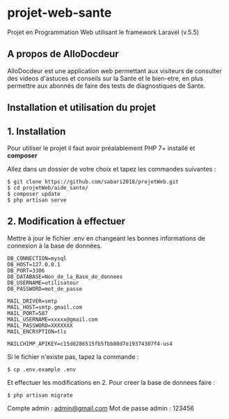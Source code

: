 # projet-web-sante
Projet en Programmation Web utilisant le framework Laravel (v.5.5)
## A propos de AlloDocdeur

AlloDocdeur est une application web permettant aux visiteurs de consulter des videos d'astuces et conseils sur la Sante et le bien-etre, en plus permettre aux abonnés de faire des tests de diagnostiques de Sante. 

## Installation et  utilisation du projet
## 1. Installation
Pour utiliser le projet il faut avoir préalablement PHP 7+ installé et **composer**

Allez dans un dossier de votre choix et tapez les commandes suivantes :
```
$ git clone https://github.com/sabari2018/projetWeb.git
$ cd projetWeb/aide_sante/
$ composer update
$ php artisan serve
```
## 2. Modification à effectuer
Mettre à jour le fichier .env en changeant les bonnes informations de connexion à la base de données.
```
DB_CONNECTION=mysql
DB_HOST=127.0.0.1
DB_PORT=3306
DB_DATABASE=Non_de_la_Base_de_donnees
DB_USERNAME=utilisateur
DB_PASSWORD=mot_de_passe

MAIL_DRIVER=smtp
MAIL_HOST=smtp.gmail.com
MAIL_PORT=587
MAIL_USERNAME=xxxxx@gmail.com
MAIL_PASSWORD=XXXXXXX
MAIL_ENCRYPTION=tls

MAILCHIMP_APIKEY=c15d0286515fb5fbb80d7e19374307f4-us4
```
Si le fichier n'existe pas, tapez la commande :

```
$ cp .env.example .env
```
Et effectuer les modifications en 2.
Pour creer la base de donnees faire :
```
$ php artisan migrate
```
Compte admin : admin@gmail.com
Mot de passe admin : 123456
